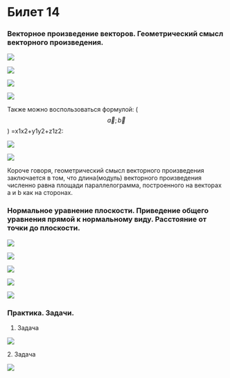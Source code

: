# Билет 14

### Векторное произведение векторов. Геометрический смысл векторного произведения.

![](<../.gitbook/assets/image (43).png>)

![](<../.gitbook/assets/image (56).png>)

![](<../.gitbook/assets/image (57) (1).png>)

![](<../.gitbook/assets/image (76).png>)

Также можно воспользоваться формулой: ($$\vec{a}; \vec{b}$$) =x1x2+y1y2+z1z2:

![](<../.gitbook/assets/image (95) (1).png>)

![](<../.gitbook/assets/image (84) (1) (1).png>)

Короче говоря, геометрический смысл векторного произведения заключается в том, что длина(модуль) векторного произведения численно равна площади параллелограмма, построенного на векторах a и b как на сторонах.

### Нормальное уравнение плоскости. Приведение общего уравнения прямой к нормальному виду. Расстояние от точки до плоскости.

![](<../.gitbook/assets/image (48) (1).png>)

![](<../.gitbook/assets/image (94) (1) (1).png>)

![](<../.gitbook/assets/image (77) (1).png>)

![](<../.gitbook/assets/image (30) (1) (1).png>)

![](<../.gitbook/assets/image (101).png>)

### Практика. Задачи.

1. Задача

![](<../.gitbook/assets/image (91).png>)

2\. Задача&#x20;

![](<../.gitbook/assets/image (11) (1).png>)
